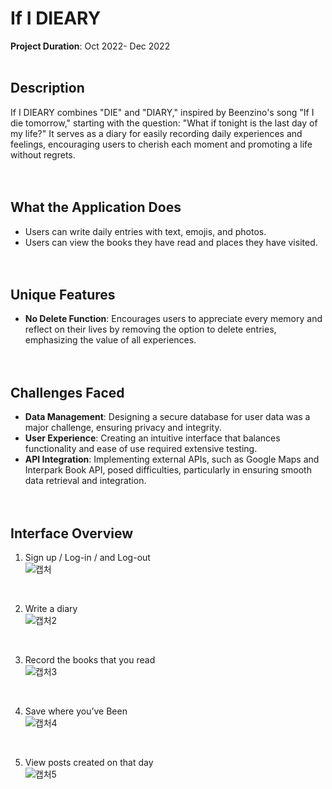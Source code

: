 # If I DIEARY <br>

**Project Duration**: Oct 2022- Dec 2022<br><br>

## Description
If I DIEARY combines "DIE" and "DIARY," inspired by Beenzino's song "If I die tomorrow," starting with the question: "What if tonight is the last day of my life?" It serves as a diary for easily recording daily experiences and feelings, encouraging users to cherish each moment and promoting a life without regrets. <br><br><br>

## What the Application Does
- Users can write daily entries with text, emojis, and photos.
- Users can view the books they have read and places they have visited.<br><br><br>

## Unique Features
- **No Delete Function**: Encourages users to appreciate every memory and reflect on their lives by removing the option to delete entries, emphasizing the value of all experiences.<br><br><br>

## Challenges Faced
- **Data Management**: Designing a secure database for user data was a major challenge, ensuring privacy and integrity.
- **User Experience**: Creating an intuitive interface that balances functionality and ease of use required extensive testing.
- **API Integration**: Implementing external APIs, such as Google Maps and Interpark Book API, posed difficulties, particularly in ensuring smooth data retrieval and integration.<br><br><br>

## Interface Overview
1. Sign up / Log-in / and Log-out  
   ![캡처](https://github.com/user-attachments/assets/385c108f-f18e-4ead-b8af-ba154a1027dd)
   
   <br>
   
2. Write a diary  
   ![캡처2](https://github.com/user-attachments/assets/10c8da94-9b9e-418e-b30c-5c306f00a6e2)
   
   <br>
   
3. Record the books that you read  
   ![캡처3](https://github.com/user-attachments/assets/d78de7f7-9c3a-42d1-a4b9-06073192dd49)
   
   <br>
   
4. Save where you’ve Been  
   ![캡처4](https://github.com/user-attachments/assets/17656c83-eed8-440b-abbb-37356225460a)
   
   <br>
   
5. View posts created on that day  
   ![캡처5](https://github.com/user-attachments/assets/f54535d4-40f7-44cf-af38-1a9ee58b1b99)  


